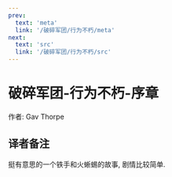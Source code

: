```yaml
---
prev:
  text: 'meta'
  link: '/破碎军团/行为不朽/meta'
next:
  text: 'src'
  link: '/破碎军团/行为不朽/src'
---
```


# 破碎军团-行为不朽-序章

作者: Gav Thorpe

## 译者备注

挺有意思的一个铁手和火蜥蜴的故事, 剧情比较简单.
